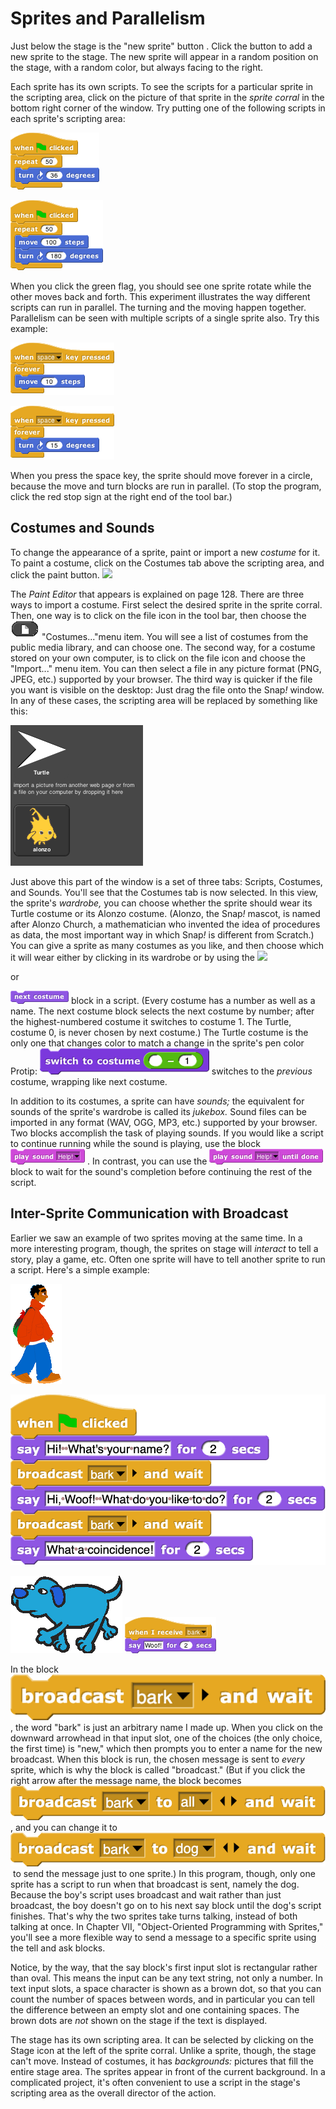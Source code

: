 # Sprites and Parallelism

Just below the stage is the "new sprite" button . Click the button to
add a new sprite to the stage. The new sprite will appear in a random
position on the stage, with a random color, but always facing to the
right.

Each sprite has its own scripts. To see the scripts for a particular
sprite in the scripting area, click on the picture of that sprite in the
*sprite corral* in the bottom right corner of the window. Try putting
one of the following scripts in each sprite's scripting area:

![](assets/images/image26.png) <!-- {width="149px" height="95px"} -->

![](assets/images/image27.png) <!-- {width="148px" height="112px"} -->


When you click the green flag, you should see one sprite rotate while
the other moves back and forth. This experiment illustrates the way
different scripts can run in parallel. The turning and the moving happen
together. Parallelism can be seen with multiple scripts of a single
sprite also. Try this example:

![](assets/images/image28.png) <!-- {width="166px" height="84px"} -->

![](assets/images/image29.png) <!-- {width="166px" height="86px"} -->


When you press the space key, the sprite should move forever in a
circle, because the move and turn blocks are run in parallel. (To stop
the program, click the red stop sign at the right end of the tool bar.)

## Costumes and Sounds

To change the appearance of a sprite, paint or import a new *costume* for it. To paint a costume, click on the Costumes tab above the scripting area, and click the paint button. ![](assets/images/image32.png")
<!-- {width="28px" height="16px"} -->
The *Paint Editor* that appears is explained on page 128. There are three ways to import a costume. First select the desired sprite in the sprite corral. Then, one way is to click on the file icon in the tool bar, then choose the ![](assets/images/image30.png) <!-- {width="31px" height="21px"} --> "Costumes..."menu item. You will see a list of costumes from the public media library, and can choose one. The second way, for a
costume stored on your own computer, is to click on the file icon and
choose the "Import..." menu item. You can then select a file in any
picture format (PNG, JPEG, etc.) supported by your browser. The third
way is quicker if the file you want is visible on the desktop: Just drag
the file onto the Snap<em>!</em> window. In any of these cases, the scripting
area will be replaced by something like this:

![](assets/images/image31.png) <!-- {width="170px" height="180px"} -->

Just above this part of the window is a set of three tabs: Scripts,
Costumes, and Sounds. You'll see that the Costumes tab is now selected.
In this view, the sprite's *wardrobe,* you can choose whether the sprite
should wear its Turtle costume or its Alonzo costume. (Alonzo, the
Snap<em>!</em> mascot, is named after Alonzo Church, a mathematician who
invented the idea of procedures as data, the most important way in which
Snap<em>!</em> is different from Scratch.) You can give a sprite as many
costumes as you like, and then choose which it will wear either by
clicking in its wardrobe or by using the ![](assets/images/image34.png")
<!-- {width="180px" height="25px" }--> or
![](assets/images/image35.png) <!-- {width="90px" height="23px"} --> block in a script. (Every costume has a number as well as a name. The next costume block selects
the next costume by number; after the highest-numbered costume it
switches to costume 1. The Turtle, costume 0, is never chosen by next
costume.) The Turtle costume is the only one that changes color to match
a change in the sprite's pen color
Protip: ![](assets/images/image33.png) <!-- {width="173px" height="27px"} --> switches to the *previous*
costume, wrapping like next costume.


In addition to its costumes, a sprite can
have *sounds;* the equivalent for sounds of the sprite's wardrobe is
called its *jukebox.* Sound files can be imported in any format (WAV,
OGG, MP3, etc.) supported by your browser. Two blocks accomplish the
task of playing sounds. If you would like a script to continue running
while the sound is playing, use the block ![](assets/images/image39.png) <!-- {width="119" height="25"} -->
. In contrast, you can use the ![](assets/images/image38.png) <!-- {width="182px" height="25px"} -->
block to wait for the sound's completion before continuing the rest of
the script.

## Inter-Sprite Communication with Broadcast

Earlier we saw an example of two sprites moving at the same time. In a
more interesting program, though, the sprites on stage will *interact*
to tell a story, play a game, etc. Often one sprite will have to tell
another sprite to run a script. Here's a simple example:


![](assets/images/image41.png) <!-- {width="55px" height="107px"} -->

![](assets/images/image42.png) <!-- {width="267px" height="145px"} -->

![](assets/images/image43.png) <!-- {width="119px" height="83px"} -->
![](assets/images/image44.png) <!-- {width="146px" height="58px"} -->


In the block ![](assets/images/image40.png) <!-- {width="165px" height="24px"} -->, the word "bark" is just an arbitrary name I made up. When you click on the downward arrowhead in that input slot, one of the choices (the only choice, the first time) is "new," which then prompts you to enter a name for the new broadcast. When this block is run, the chosen message is sent to *every* sprite, which is why the block is called "broadcast." (But if you click the
right arrow after the message name, the block becomes ![](assets/images/image45.png) <!-- {width="172" height="19"} -->
, and you can  change it to ![](assets/images/image46.png) <!-- {width="173px" height="18px"} --> to send the message just to one sprite.) In this program,
though, only one sprite has a script to run when that broadcast is sent,
namely the dog. Because the boy's script uses broadcast and wait rather
than just broadcast, the boy doesn't go on to his next say block until
the dog's script finishes. That's why the two sprites take turns
talking, instead of both talking at once. In Chapter VII, "Object-Oriented Programming with Sprites," you'll see a more flexible way to send a message to a specific sprite using the tell and ask blocks.

Notice, by the way, that the say block's first input slot is rectangular
rather than oval. This means the input can be any text string, not only
a number. In text input slots, a space character is shown as a brown
dot, so that you can count the number of spaces between words, and in
particular you can tell the difference between an empty slot and one
containing spaces. The brown dots are *not* shown on the stage if the
text is displayed.

The stage has its own scripting area. It can be selected by clicking on
the Stage icon at the left of the sprite corral. Unlike a sprite,
though, the stage can't move. Instead of costumes, it has *backgrounds:*
pictures that fill the entire stage area. The sprites appear in front of
the current background. In a complicated project, it's often convenient
to use a script in the stage's scripting area as the overall director of
the action.
